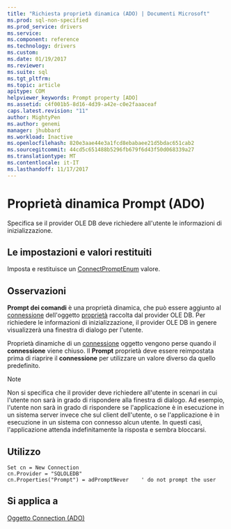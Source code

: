 ```yaml
---
title: "Richiesta proprietà dinamica (ADO) | Documenti Microsoft"
ms.prod: sql-non-specified
ms.prod_service: drivers
ms.service: 
ms.component: reference
ms.technology: drivers
ms.custom: 
ms.date: 01/19/2017
ms.reviewer: 
ms.suite: sql
ms.tgt_pltfrm: 
ms.topic: article
apitype: COM
helpviewer_keywords: Prompt property [ADO]
ms.assetid: c4f001b5-8d16-4d39-a42e-c0e2faaaceaf
caps.latest.revision: "11"
author: MightyPen
ms.author: genemi
manager: jhubbard
ms.workload: Inactive
ms.openlocfilehash: 820e3aae44e3a1fcd8ebabaee21d5bdac651cab2
ms.sourcegitcommit: 44cd5c651488b5296fb679f6d43f50d068339a27
ms.translationtype: MT
ms.contentlocale: it-IT
ms.lasthandoff: 11/17/2017
---
```

# <a name="prompt-property-dynamic-ado"></a>Proprietà dinamica Prompt (ADO)
Specifica se il provider OLE DB deve richiedere all'utente le informazioni di inizializzazione.  
  
## <a name="settings-and-return-values"></a>Le impostazioni e valori restituiti  
 Imposta e restituisce un [ConnectPromptEnum](../../../ado/reference/ado-api/connectpromptenum.md) valore.  
  
## <a name="remarks"></a>Osservazioni  
 **Prompt dei comandi** è una proprietà dinamica, che può essere aggiunto al [connessione](../../../ado/reference/ado-api/connection-object-ado.md) dell'oggetto [proprietà](../../../ado/reference/ado-api/properties-collection-ado.md) raccolta dal provider OLE DB. Per richiedere le informazioni di inizializzazione, il provider OLE DB in genere visualizzerà una finestra di dialogo per l'utente.  
  
 Proprietà dinamiche di un [connessione](../../../ado/reference/ado-api/connection-object-ado.md) oggetto vengono perse quando il **connessione** viene chiuso. Il **Prompt** proprietà deve essere reimpostata prima di riaprire il **connessione** per utilizzare un valore diverso da quello predefinito.  
  
> [!NOTE]
>  Non si specifica che il provider deve richiedere all'utente in scenari in cui l'utente non sarà in grado di rispondere alla finestra di dialogo. Ad esempio, l'utente non sarà in grado di rispondere se l'applicazione è in esecuzione in un sistema server invece che sul client dell'utente, o se l'applicazione è in esecuzione in un sistema con connesso alcun utente. In questi casi, l'applicazione attenda indefinitamente la risposta e sembra bloccarsi.  
  
## <a name="usage"></a>Utilizzo  
  
```  
Set cn = New Connection  
cn.Provider = "SQLOLEDB"  
cn.Properties("Prompt") = adPromptNever    ' do not prompt the user  
```  
  
## <a name="applies-to"></a>Si applica a  
 [Oggetto Connection (ADO)](../../../ado/reference/ado-api/connection-object-ado.md)
